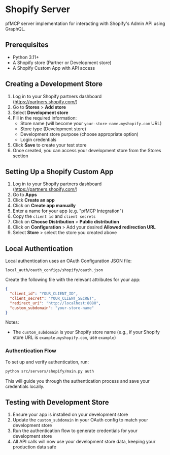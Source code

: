 # Shopify Server

pfMCP server implementation for interacting with Shopify's Admin API using GraphQL.

## Prerequisites

- Python 3.11+
- A Shopify store (Partner or Development store)
- A Shopify Custom App with API access

## Creating a Development Store

1. Log in to your Shopify partners dashboard (https://partners.shopify.com/)
2. Go to **Stores** > **Add store**
3. Select **Development store**
4. Fill in the required information:
   - Store name (will become your `your-store-name.myshopify.com` URL)
   - Store type (Development store)
   - Development store purpose (choose appropriate option)
   - Login credentials
5. Click **Save** to create your test store
6. Once created, you can access your development store from the Stores section

## Setting Up a Shopify Custom App

1. Log in to your Shopify partners dashboard (https://partners.shopify.com/)
2. Go to **Apps**
3. Click **Create an app**
4. Click on **Create app manually**
5. Enter a name for your app (e.g. "pfMCP Integration")
6. Copy the `client id` and `client secrets`
7. Click on **Choose Distribution** > **Public distribution** 
8. Click on **Configuration** > Add your desired **Allowed redirection URL**
9. Select **Store** > select the store you created above

## Local Authentication

Local authentication uses an OAuth Configuration JSON file:

```
local_auth/oauth_configs/shopify/oauth.json
```

Create the following file with the relevant attributes for your app:

```json
{
  "client_id": "YOUR_CLIENT_ID",
  "client_secret": "YOUR_CLIENT_SECRET",
  "redirect_uri": "http://localhost:8080",
  "custom_subdomain": "your-store-name"
}
```

Notes:
- The `custom_subdomain` is your Shopify store name (e.g., if your Shopify store URL is `example.myshopify.com`, use `example`)

### Authentication Flow

To set up and verify authentication, run:

```bash
python src/servers/shopify/main.py auth
```

This will guide you through the authentication process and save your credentials locally.

## Testing with Development Store

1. Ensure your app is installed on your development store
2. Update the `custom_subdomain` in your OAuth config to match your development store
3. Run the authentication flow to generate credentials for your development store
4. All API calls will now use your development store data, keeping your production data safe
